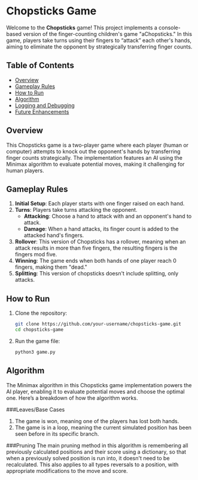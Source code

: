 # Chopsticks Game

Welcome to the **Chopsticks** game! This project implements a console-based version of the finger-counting children's game "aChopsticks." In this game, players take turns using their fingers to “attack” each other's hands, aiming to eliminate the opponent by strategically transferring finger counts.

## Table of Contents

- [Overview](#overview)
- [Gameplay Rules](#gameplay-rules)
- [How to Run](#how-to-run)
- [Algorithm](#algorithm)
- [Logging and Debugging](#logging-and-debugging)
- [Future Enhancements](#future-enhancements)

## Overview

This Chopsticks game is a two-player game where each player (human or computer) attempts to knock out the opponent's hands by transferring finger counts strategically. The implementation features an AI using the Minimax algorithm to evaluate potential moves, making it challenging for human players.

## Gameplay Rules

1. **Initial Setup**: Each player starts with one finger raised on each hand.
2. **Turns**: Players take turns attacking the opponent.
   - **Attacking**: Choose a hand to attack with and an opponent's hand to attack. 
   - **Damage**: When a hand attacks, its finger count is added to the attacked hand's fingers.
3. **Rollover**: This version of Chopsticks has a rollover, meaning when an attack results in more than five fingers, the resulting fingers is the fingers mod five.
4. **Winning**: The game ends when both hands of one player reach 0 fingers, making them "dead."
5. **Splitting**: This version of chopsticks doesn't include splitting, only attacks.

## How to Run
1. Clone the repository:
   ```bash
   git clone https://github.com/your-username/chopsticks-game.git
   cd chopsticks-game
1. Run the game file:
   ```bash
   python3 game.py

## Algorithm
The Minimax algorithm in this Chopsticks game implementation powers the AI player, enabling it to evaluate potential moves and choose the optimal one. Here’s a breakdown of how the algorithm works.

###Leaves/Base Cases
1. The game is won, meaning one of the players has lost both hands.
2. The game is in a loop, meaning the current simulated position has been seen before in its specific branch.

###Pruning
The main pruning method in this algorithm is remembering all previously calculated positions and their score using a dictionary, so that when a previously solved position is run into, it doesn't need to be recalculated. This also applies to all types reversals to a position, with appropriate modifications to the move and score.


  



